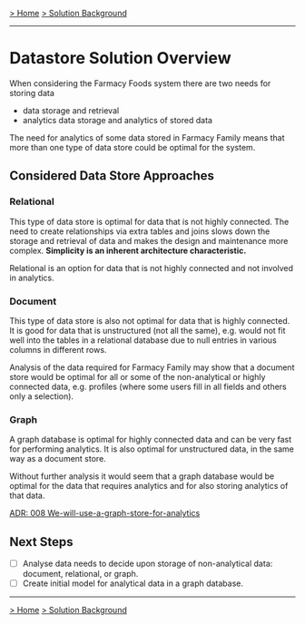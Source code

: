 [> Home](../README.md)    [> Solution Background](README.md)

---

# Datastore Solution Overview

When considering the Farmacy Foods system there are two needs for storing data

- data storage and retrieval
- analytics data storage and analytics of stored data

The need for analytics of some data stored in Farmacy Family means that more than one type of data store could be optimal for the system.

## Considered Data Store Approaches

### Relational

This type of data store is optimal for data that is not highly connected. The need to create relationships via extra tables and joins slows down the storage and retrieval of data and makes the design and maintenance more complex. **Simplicity is an inherent architecture characteristic.**

Relational is an option for data that is not highly connected and not involved in analytics.

### Document

This type of data store is also not optimal for data that is highly connected. It is good for data that is unstructured (not all the same), e.g. would not fit well into the tables in a relational database due to null entries in various columns in different rows.

Analysis of the data required for Farmacy Family may show that a document store would be optimal for all or some of the non-analytical or highly connected data, e.g. profiles (where some users fill in all fields and others only a selection).

### Graph

A graph database is optimal for highly connected data and can be very fast for performing analytics. It is also optimal for unstructured data, in the same way as a document store.

Without further analysis it would seem that a graph database would be optimal for the data that requires analytics and for also storing analytics of that data.

[ADR: 008 We-will-use-a-graph-store-for-analytics](../4.ADRs/008-We-will-use-a-graph-store-for-analytics.md)

## Next Steps

- [ ] Analyse data needs to decide upon storage of non-analytical data: document, relational, or graph.
- [ ] Create initial model for analytical data in a graph database.

---

[> Home](../README.md)    [> Solution Background](README.md)

